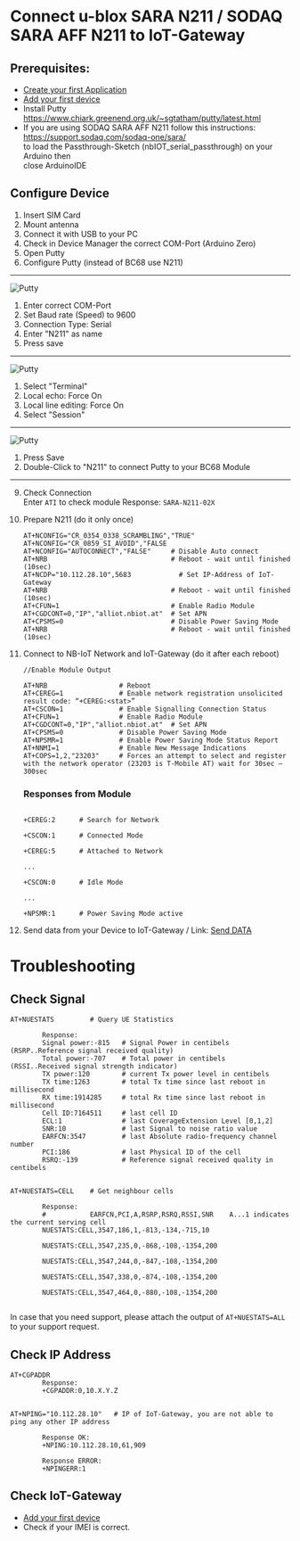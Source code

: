 # Connect u-blox SARA N211 / SODAQ SARA AFF N211 to IoT-Gateway

## Prerequisites:  
* [Create your first Application](../01&#32;Create&#32;first&#32;Application.md)
* [Add your first device](../02&#32;Add&#32;first&#32;Device.md)
* Install Putty   
  https://www.chiark.greenend.org.uk/~sgtatham/putty/latest.html  
* If you are using SODAQ SARA AFF N211 follow this instructions:  
  https://support.sodaq.com/sodaq-one/sara/  
  to load the Passthrough-Sketch (nbIOT_serial_passthrough) on your Arduino then  
  close ArduinoIDE

## Configure Device
1. Insert SIM Card
2. Mount antenna
4. Connect it with USB to your PC
5. Check in Device Manager the correct COM-Port (Arduino Zero)  
6. Open Putty
7. Configure Putty  (instead of BC68 use N211)
---
   ![Putty](../images/BC68_Putty_Step1.png)  
   1. Enter correct COM-Port
   2. Set Baud rate (Speed) to 9600
   3. Connection Type: Serial
   4. Enter "N211" as name
   5. Press save
---
   ![Putty](../images/BC68_Putty_Step2.png)  
   1. Select "Terminal"
   2. Local echo: Force On
   3. Local line editing: Force On
   4. Select "Session"
---
   ![Putty](../images/BC68_Putty_Step3.png)  
   1. Press Save
   2. Double-Click to "N211" to connect Putty to your BC68 Module  
---

9. Check Connection  
   Enter `ATI` to check module
   Response:
   `SARA-N211-02X`

10. Prepare N211  (do it only once)
    ```
    AT+NCONFIG="CR_0354_0338_SCRAMBLING","TRUE"
    AT+NCONFIG="CR_0859_SI_AVOID","FALSE
    AT+NCONFIG="AUTOCONNECT","FALSE"     # Disable Auto connect
    AT+NRB                               # Reboot - wait until finished (10sec)
    AT+NCDP="10.112.28.10",5683            # Set IP-Address of IoT-Gateway
    AT+NRB                               # Reboot - wait until finished (10sec)
    AT+CFUN=1                            # Enable Radio Module
    AT+CGDCONT=0,"IP","alliot.nbiot.at"  # Set APN
    AT+CPSMS=0                           # Disable Power Saving Mode
    AT+NRB                               # Reboot - wait until finished (10sec)
    ```
11. Connect to NB-IoT Network and IoT-Gateway (do it after each reboot) 
     ```
    //Enable Module Output
    
    AT+NRB                  # Reboot 
    AT+CEREG=1              # Enable network registration unsolicited result code: “+CEREG:<stat>”
    AT+CSCON=1              # Enable Signalling Connection Status
    AT+CFUN=1               # Enable Radio Module
    AT+CGDCONT=0,"IP","alliot.nbiot.at"  # Set APN
    AT+CPSMS=0              # Disable Power Saving Mode
    AT+NPSMR=1              # Enable Power Saving Mode Status Report
    AT+NNMI=1               # Enable New Message Indications
    AT+COPS=1,2,"23203"     # Forces an attempt to select and register with the network operator (23203 is T-Mobile AT) wait for 30sec – 300sec 
    ```
    ### Responses from Module
    ```

    +CEREG:2      # Search for Network  

    +CSCON:1      # Connected Mode

    +CEREG:5      # Attached to Network

    ...

    +CSCON:0      # Idle Mode

    ...

    +NPSMR:1      # Power Saving Mode active

    ```  

    

12. Send data from your Device to IoT-Gateway  / Link: [Send DATA](04_Send_Data_N211.md)

# Troubleshooting



## Check Signal
```
AT+NUESTATS         # Query UE Statistics

        Response:
        Signal power:-815   # Signal Power in centibels (RSRP..Reference signal received quality)
        Total power:-707    # Total power in centibels  (RSSI..Received signal strength indicator)
        TX power:120        # current Tx power level in centibels
        TX time:1263        # total Tx time since last reboot in millisecond
        RX time:1914285     # total Rx time since last reboot in millisecond
        Cell ID:7164511     # last cell ID
        ECL:1               # last CoverageExtension Level [0,1,2]
        SNR:10              # last Signal to noise ratio value
        EARFCN:3547         # last Absolute radio-frequency channel number 
        PCI:186             # last Physical ID of the cell 
        RSRQ:-139           # Reference signal received quality in centibels
      

AT+NUESTATS=CELL    # Get neighbour cells

        Response:
        #           EARFCN,PCI,A,RSRP,RSRQ,RSSI,SNR    A...1 indicates the current serving cell
        NUESTATS:CELL,3547,186,1,-813,-134,-715,10

        NUESTATS:CELL,3547,235,0,-868,-108,-1354,200

        NUESTATS:CELL,3547,244,0,-847,-108,-1354,200

        NUESTATS:CELL,3547,338,0,-874,-108,-1354,200

        NUESTATS:CELL,3547,464,0,-880,-108,-1354,200
    
```  

In case that you need support, please attach the output of `AT+NUESTATS=ALL` to your support request.

## Check IP Address
``` 
AT+CGPADDR
        Response:
        +CGPADDR:0,10.X.Y.Z


AT+NPING="10.112.28.10"   # IP of IoT-Gateway, you are not able to ping any other IP address

        Response OK:
        +NPING:10.112.28.10,61,909

        Response ERROR:
        +NPINGERR:1
```

## Check IoT-Gateway  
* [Add your first device](../02&#32;Add&#32;first&#32;Device.md)
* Check if your IMEI is correct.






